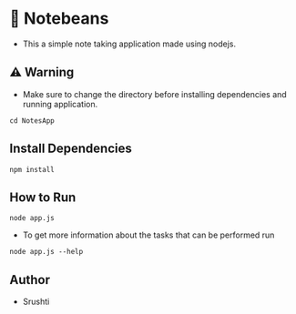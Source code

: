 # 📝 Notebeans
- This a simple note taking application made using nodejs.

## ⚠️ Warning 
- Make sure to change the directory before installing dependencies and running application.
```
cd NotesApp
```

## Install Dependencies
```
npm install
```

## How to Run
```
node app.js
```
- To get more information about the tasks that can be performed run
```
node app.js --help
```

## Author
- Srushti 
